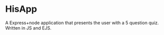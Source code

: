 # HisApp
A Express+node application that presents the user with a 5 question quiz. Written in JS and EJS.
